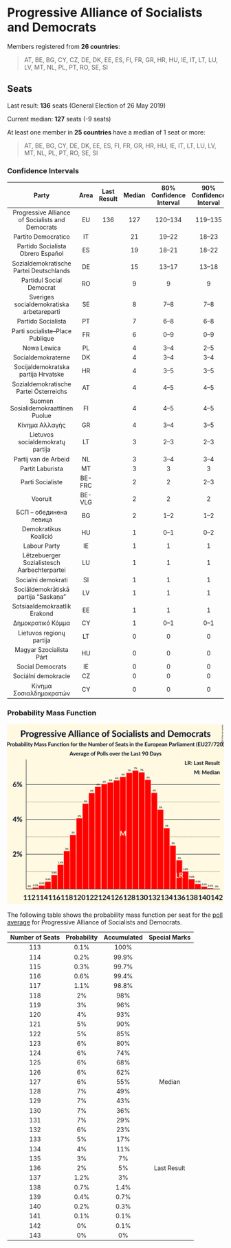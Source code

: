 # Progressive Alliance of Socialists and Democrats

Members registered from **26 countries**:

> AT, BE, BG, CY, CZ, DE, DK, EE, ES, FI, FR, GR, HR, HU, IE, IT, LT, LU, LV, MT, NL, PL, PT, RO, SE, SI

## Seats

Last result: **136** seats (General Election of 26 May 2019)

Current median: **127** seats (-9 seats)

At least one member in **25 countries** have a median of 1 seat or more:

> AT, BE, BG, CY, DE, DK, EE, ES, FI, FR, GR, HR, HU, IE, IT, LT, LU, LV, MT, NL, PL, PT, RO, SE, SI

### Confidence Intervals

| Party | Area | Last Result | Median | 80% Confidence Interval | 90% Confidence Interval | 95% Confidence Interval | 99% Confidence Interval |
|:-----:|:----:|:-----------:|:------:|:-----------------------:|:-----------------------:|:-----------------------:|:-----------------------:|
| Progressive Alliance of Socialists and Democrats | EU | 136 | 127 | 120–134 | 119–135 | 118–137 | 115–139 |
| Partito Democratico | IT | | 21 | 19–22 | 18–23 | 18–24 | 17–25 |
| Partido Socialista Obrero Español | ES | | 19 | 18–21 | 18–22 | 17–22 | 17–23 |
| Sozialdemokratische Partei Deutschlands | DE | | 15 | 13–17 | 13–18 | 13–18 | 12–19 |
| Partidul Social Democrat | RO | | 9 | 9 | 9 | 9 | 9 |
| Sveriges socialdemokratiska arbetareparti | SE | | 8 | 7–8 | 7–8 | 7–8 | 7–8 |
| Partido Socialista | PT | | 7 | 6–8 | 6–8 | 6–8 | 5–8 |
| Parti socialiste–Place Publique | FR | | 6 | 0–9 | 0–9 | 0–10 | 0–10 |
| Nowa Lewica | PL | | 4 | 3–4 | 2–5 | 0–5 | 0–5 |
| Socialdemokraterne | DK | | 4 | 3–4 | 3–4 | 3–4 | 3–4 |
| Socijaldemokratska partija Hrvatske | HR | | 4 | 3–5 | 3–5 | 3–5 | 3–5 |
| Sozialdemokratische Partei Österreichs | AT | | 4 | 4–5 | 4–5 | 4–5 | 3–5 |
| Suomen Sosialidemokraattinen Puolue | FI | | 4 | 4–5 | 4–5 | 4–5 | 4–5 |
| Κίνημα Αλλαγής | GR | | 4 | 3–4 | 3–5 | 3–5 | 3–5 |
| Lietuvos socialdemokratų partija | LT | | 3 | 2–3 | 2–3 | 2–3 | 2–4 |
| Partij van de Arbeid | NL | | 3 | 3–4 | 3–4 | 2–4 | 2–4 |
| Partit Laburista | MT | | 3 | 3 | 3 | 3 | 3 |
| Parti Socialiste | BE-FRC | | 2 | 2 | 2–3 | 2–3 | 2–3 |
| Vooruit | BE-VLG | | 2 | 2 | 2 | 2 | 1–3 |
| БСП – обединена левица | BG | | 2 | 1–2 | 1–2 | 1–2 | 0–2 |
| Demokratikus Koalíció | HU | | 1 | 0–1 | 0–2 | 0–2 | 0–2 |
| Labour Party | IE | | 1 | 1 | 1 | 1 | 1 |
| Lëtzebuerger Sozialistesch Aarbechterpartei | LU | | 1 | 1 | 1 | 1 | 1 |
| Socialni demokrati | SI | | 1 | 1 | 1 | 1 | 1–2 |
| Sociāldemokrātiskā partija “Saskaņa” | LV | | 1 | 1 | 1 | 0–1 | 0–1 |
| Sotsiaaldemokraatlik Erakond | EE | | 1 | 1 | 1 | 1 | 1–2 |
| Δημοκρατικό Κόμμα | CY | | 1 | 0–1 | 0–1 | 0–1 | 0–1 |
| Lietuvos regionų partija | LT | | 0 | 0 | 0 | 0 | 0–1 |
| Magyar Szocialista Párt | HU | | 0 | 0 | 0 | 0 | 0 |
| Social Democrats | IE | | 0 | 0 | 0 | 0 | 0 |
| Sociální demokracie | CZ | | 0 | 0 | 0 | 0 | 0–1 |
| Κίνημα Σοσιαλδημοκρατών | CY | | 0 | 0 | 0 | 0 | 0 |

### Probability Mass Function

![Graph with seats probability mass function not yet produced](average-2025-01-31-seats-pmf-progressiveallianceofsocialistsanddemocrats.png "Seats Probability Mass Function")

The following table shows the probability mass function per seat for the [poll average](average-2025-01-31.html) for Progressive Alliance of Socialists and Democrats.

| Number of Seats | Probability | Accumulated | Special Marks |
|:---------------:|:-----------:|:-----------:|:-------------:|
| 113 | 0.1% | 100% |  |
| 114 | 0.2% | 99.9% |  |
| 115 | 0.3% | 99.7% |  |
| 116 | 0.6% | 99.4% |  |
| 117 | 1.1% | 98.8% |  |
| 118 | 2% | 98% |  |
| 119 | 3% | 96% |  |
| 120 | 4% | 93% |  |
| 121 | 5% | 90% |  |
| 122 | 5% | 85% |  |
| 123 | 6% | 80% |  |
| 124 | 6% | 74% |  |
| 125 | 6% | 68% |  |
| 126 | 6% | 62% |  |
| 127 | 6% | 55% | Median |
| 128 | 7% | 49% |  |
| 129 | 7% | 43% |  |
| 130 | 7% | 36% |  |
| 131 | 7% | 29% |  |
| 132 | 6% | 23% |  |
| 133 | 5% | 17% |  |
| 134 | 4% | 11% |  |
| 135 | 3% | 7% |  |
| 136 | 2% | 5% | Last Result |
| 137 | 1.2% | 3% |  |
| 138 | 0.7% | 1.4% |  |
| 139 | 0.4% | 0.7% |  |
| 140 | 0.2% | 0.3% |  |
| 141 | 0.1% | 0.1% |  |
| 142 | 0% | 0.1% |  |
| 143 | 0% | 0% |  |



